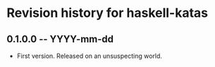 # Revision history for haskell-katas

## 0.1.0.0  -- YYYY-mm-dd

* First version. Released on an unsuspecting world.
